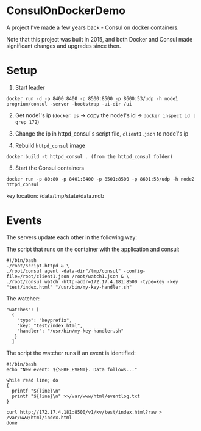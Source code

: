 # ConsulOnDockerDemo
A project I've made a few years back - Consul on docker containers.

Note that this project was built in 2015, and both Docker and Consul made significant changes and upgrades since then.

# Setup

1. Start leader
```
docker run -d -p 8400:8400 -p 8500:8500 -p 8600:53/udp -h node1 progrium/consul -server -bootstrap -ui-dir /ui
```

2. Get node1's ip  (```docker ps``` -> copy the node1's id -> ```docker inspect id | grep 172```)

3. Change the ip in httpd_consul's script file, ```client1.json``` to node1's ip

4. Rebuild ```httpd_consul``` image 
```
docker build -t httpd_consul . (from the httpd_consul folder)
```

5. Start the Consul containers
```
docker run -p 80:80 -p 8401:8400 -p 8501:8500 -p 8601:53/udp -h node2 httpd_consul
```

key location: /data/tmp/state<number>/data.mdb

# Events 
The servers update each other in the following way:

The script that runs on the container with the application and consul:
```
#!/bin/bash
./root/script-httpd & \
./root/consul agent -data-dir"/tmp/consul" -config-file=/root/client1.json /root/watch1.json & \
./root/consul watch -http-addr=172.17.4.181:8500 -type=key -key "test/index.html" "/usr/bin/my-key-handler.sh"
```
The watcher:
```
"watches": [
  {
    "type": "keyprefix",
    "key: "test/index.html",
    "handler": "/usr/bin/my-key-handler.sh"
   }
  ]
```
The script the watcher runs if an event is identified:
```
#!/bin/bash
echo "New event: ${SERF_EVENT}. Data follows..."

while read line; do
{
  printf "${line}\n"
  printf "${line}\n" >>/var/www/html/eventlog.txt
}

curl http://172.17.4.181:8500/v1/kv/test/index.html?raw > /var/www/html/index.html
done
```
